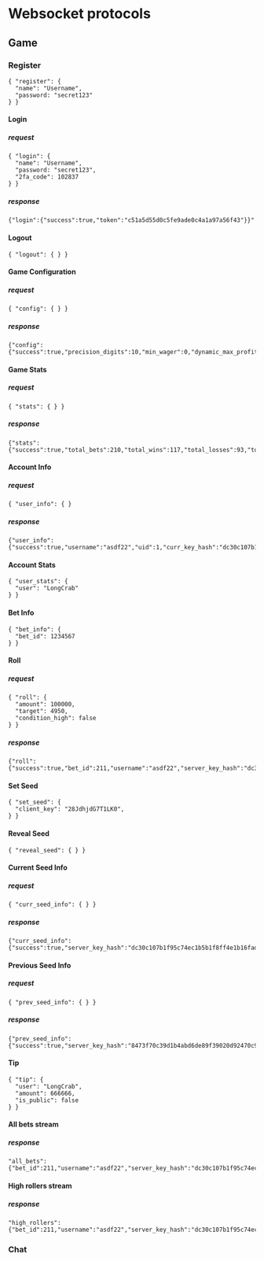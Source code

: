 # Websocket protocols

## Game

### Register
```
{ "register": { 
  "name": "Username",
  "password: "secret123"
} }
```

#### Login

##### request
```
{ "login": { 
  "name": "Username",
  "password: "secret123",
  "2fa_code": 102837
} }
```

##### response
```
{"login":{"success":true,"token":"c51a5d55d0c5fe9ade0c4a1a97a56f43"}}"
```

#### Logout
```
{ "logout": { } }
```

#### Game Configuration
##### request
```
{ "config": { } }
```

##### response
```
{"config":{"success":true,"precision_digits":10,"min_wager":0,"dynamic_max_profit":false,"dynamic_max_profit_percent":1.000000,"max_profit":1000000,"min_win_chance":0.100000,"max_win_chance":99.000000,"dynamic_house_edge":false,"house_edge_percent":0.000000}}
```

#### Game Stats
##### request
```
{ "stats": { } }
```

##### response
```
{"stats":{"success":true,"total_bets":210,"total_wins":117,"total_losses":93,"total_wagered":66510000,"total_profit":-2230000.000000,"day_bets":0,"day_wins":0,"day_losses":0,"day_wagered":0,"day_profit":0.000000}}
```

#### Account Info
##### request
```
{ "user_info": { }
```

##### response
```
{"user_info":{"success":true,"username":"asdf22","uid":1,"curr_key_hash":"dc30c107b1f95c74ec1b5b1f8ff4e1b16fad5f5c7a25c68198e8a4ed76f36996","prev_key_hash":"8473f70c39d1b4abd6de89f39020d92470c92127af81b8d9d4a75ddb5f693ff2","bets":210,"wins":117,"losses":93,"wagered":66510000,"profit":2230000.000000,"balance":102230000.000000}}
```

#### Account Stats
```
{ "user_stats": { 
  "user": "LongCrab" 
} }
```

#### Bet Info
```
{ "bet_info": { 
  "bet_id": 1234567 
} }
```

#### Roll
##### request
```
{ "roll": { 
  "amount": 100000,
  "target": 4950,
  "condition_high": false
} }
```

##### response
```
{"roll":{"success":true,"bet_id":211,"username":"asdf22","server_key_hash":"dc30c107b1f95c74ec1b5b1f8ff4e1b16fad5f5c7a25c68198e8a4ed76f36996","client_key":"asdasdd","nonce":206,"roll":2654,"target":5000,"condition_high":false,"won":true,"amount":0,"profit":0.000000,"balance":102230000.000000}}
```

#### Set Seed
```
{ "set_seed": { 
  "client_key": "28JdhjdG7T1LK0",
} }
```

#### Reveal Seed
```
{ "reveal_seed": { } }
```
#### Current Seed Info
##### request
```
{ "curr_seed_info": { } }
```

##### response
```
{"curr_seed_info":{"success":true,"server_key_hash":"dc30c107b1f95c74ec1b5b1f8ff4e1b16fad5f5c7a25c68198e8a4ed76f36996","client_key":"asdasdd","is_active":true}}
```

#### Previous Seed Info
##### request
```
{ "prev_seed_info": { } }
```

##### response
```
{"prev_seed_info":{"success":true,"server_key_hash":"8473f70c39d1b4abd6de89f39020d92470c92127af81b8d9d4a75ddb5f693ff2","server_key":"0c3cfc0abcedf7b40b144cfc8610894085289f7e9de59289ca8ed1054f73078c","client_key":"asdasd"}}
```

#### Tip
```
{ "tip": {
  "user": "LongCrab",
  "amount": 666666,
  "is_public": false
} }
```


#### All bets stream
##### response
```
"all_bets":{"bet_id":211,"username":"asdf22","server_key_hash":"dc30c107b1f95c74ec1b5b1f8ff4e1b16fad5f5c7a25c68198e8a4ed76f36996","client_key":"asdasdd","nonce":206,"roll":2654,"target":5000,"condition_high":false,"amount":0,"profit":0.000000}}
```

#### High rollers stream
##### response
```
"high_rollers":{"bet_id":211,"username":"asdf22","server_key_hash":"dc30c107b1f95c74ec1b5b1f8ff4e1b16fad5f5c7a25c68198e8a4ed76f36996","client_key":"asdasdd","nonce":206,"roll":2654,"target":5000,"condition_high":false,"amount":0,"profit":0.000000}}

```

### Chat
